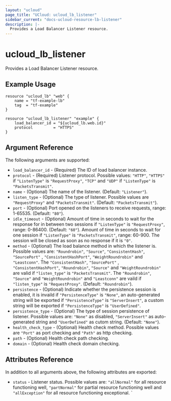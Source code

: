 ```yaml
---
layout: "ucloud"
page_title: "UCloud: ucloud_lb_listener"
sidebar_current: "docs-ucloud-resource-lb-listener"
description: |-
  Provides a Load Balancer Listener resource.
---
```


# ucloud_lb_listener

Provides a Load Balancer Listener resource.

## Example Usage

```hcl
resource "ucloud_lb" "web" {
    name = "tf-example-lb"
    tag  = "tf-example"
}

resource "ucloud_lb_listener" "example" {
    load_balancer_id = "${ucloud_lb.web.id}"
    protocol         = "HTTPS"
}
```

## Argument Reference

The following arguments are supported:

* `load_balancer_id` - (Required) The ID of load balancer instance.
* `protocol` - (Required) Listener protocol. Possible values: `"HTTP"`, `"HTTPS"` if `"ListenType"` is `"RequestProxy"`, `"TCP"` and `"UDP"` if `"ListenType"` is `"PacketsTransmit"`.
* `name` - (Optional) The name of the listener. (Default: `"Listener"`).
* `listen_type` - (Optional) The type of listener. Possible values are `"RequestProxy"` and `"PacketsTransmit"`. (Default: `"PacketsTransmit"`).
* `port` - (Optional) Port opened on the listeners to receive requests, range: 1-65535. (Default: `"80"`).
* `idle_timeout` - (Optional) Amount of time in seconds to wait for the response for in between two sessions if `"ListenType"` is `"RequestProxy"`, range: 0-86400. (Default: `"60"`). Amount of time in seconds to wait for one session if `"ListenType"` is `"PacketsTransmit"`, range: 60-900. The session will be closed as soon as no response if it is `"0"`.
* `method` - (Optional) The load balance method in which the listener is. Possible values are: `"Roundrobin"`, `"Source"`, `"ConsistentHash"`, `"SourcePort"` , `"ConsistentHashPort"`, `"WeightRoundrobin"` and `"Leastconn"`. The `"ConsistentHash"`, `"SourcePort"` , `"ConsistentHashPort"`, `"Roundrobin"`, `"Source"` and `"WeightRoundrobin"` are valid if `"listen_type"` is `"PacketsTransmit"`. The `"Roundrobin"`, `"Source"` and `"WeightRoundrobin"` and `"Leastconn"` are vaild if `"listen_type"` is `"RequestProxy"`. (Default: `"Roundrobin"`).
* `persistence` - (Optional) Indicate whether the persistence session is enabled, it is invaild if `"PersistenceType"` is `"None"`, an auto-generated string will be exported if `"PersistenceType"` is `"ServerInsert"`, a custom string will be exported if `"PersistenceType"` is `"UserDefined"`.
* `persistence_type` - (Optional) The type of session persistence of listener. Possible values are: `"None"` as disabled, `"ServerInsert"` as auto-generated string and `"UserDefined"` as cutom string. (Default: `"None"`).
* `health_check_type` - (Optional) Health check method. Possible values are `"Port"` as port checking and `"Path"` as http checking.
* `path` - (Optional) Health check path checking.
* `domain` - (Optional) Health check domain checking.

## Attributes Reference

In addition to all arguments above, the following attributes are exported:

* `status` - Listener status. Possible values are: `"allNormal"` for all resource functioning well, `"partNormal"` for partial resource functioning well and `"allException"` for all resource functioning exceptional.
`